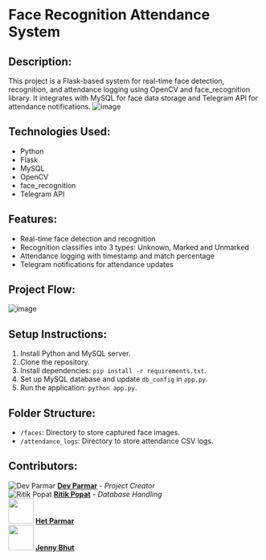 # Face Recognition Attendance System

## Description:
This project is a Flask-based system for real-time face detection, recognition, and attendance logging using OpenCV and face_recognition library. It integrates with MySQL for face data storage and Telegram API for attendance notifications.
![image](https://github.com/user-attachments/assets/e6c6ba79-1e77-42e8-97aa-5dfee9f887a7)



## Technologies Used:
- Python
- Flask
- MySQL
- OpenCV
- face_recognition
- Telegram API

## Features:
- Real-time face detection and recognition
- Recognition classifies into 3 types: Unknown, Marked and Unmarked 
- Attendance logging with timestamp and match percentage
- Telegram notifications for attendance updates

## Project Flow:
![image](https://github.com/user-attachments/assets/e81680bf-88b9-40f1-b57e-a196c146cf97)


## Setup Instructions:
1. Install Python and MySQL server.
2. Clone the repository.
3. Install dependencies: `pip install -r requirements.txt`.
4. Set up MySQL database and update `db_config` in `app.py`.
5. Run the application: `python app.py`.

## Folder Structure:
- `/faces`: Directory to store captured face images.
- `/attendance_logs`: Directory to store attendance CSV logs.

## Contributors:
![Dev Parmar](https://github.com/Spy-boy-07.png?size=60) **[Dev Parmar](https://github.com/Spy-boy-07)** - *Project Creator* <br>
![Ritik Popat](https://github.com/PopatRitik.png?size=60) **[Ritik Popat](https://github.com/PopatRitik)** - *Database Handling* <br>
<img src="https://github.com/hetparmar30.png?size=100" width="50" height="50"> **[Het Parmar](https://github.com/hetparmar30)**  
<img src="https://github.com/jennybhut14.png?size=100" width="50" height="50">  **[Jenny Bhut](https://github.com/jennybhut14)** 

